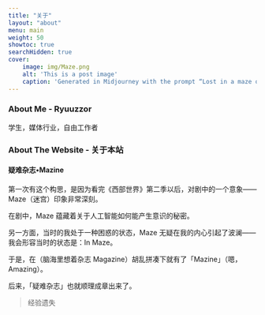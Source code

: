 ```yaml
---
title: "关于"
layout: "about"
menu: main
weight: 50
showtoc: true
searchHidden: true
cover:
    image: img/Maze.png
    alt: 'This is a post image'
    caption: 'Generated in Midjourney with the prompt “Lost in a maze of consciousness: a surreal illustration of confusion and discovery, by Kilian Eng”'
---
```


### About Me - Ryuuzzor

学生，媒体行业，自由工作者

### About The Website - 关于本站

#### 疑难杂志•Mazine

第一次有这个构思，是因为看完《西部世界》第二季以后，对剧中的一个意象——Maze（迷宫）印象非常深刻。

在剧中，Maze 蕴藏着关于人工智能如何能产生意识的秘密。

另一方面，当时的我处于一种困惑的状态，Maze 无疑在我的内心引起了波澜——我会形容当时的状态是：In Maze。

于是，在（脑海里想着杂志 Magazine）胡乱拼凑下就有了「Mazine」（嗯，Amazing）。

后来，「疑难杂志」也就顺理成章出来了。

> 经验遗失